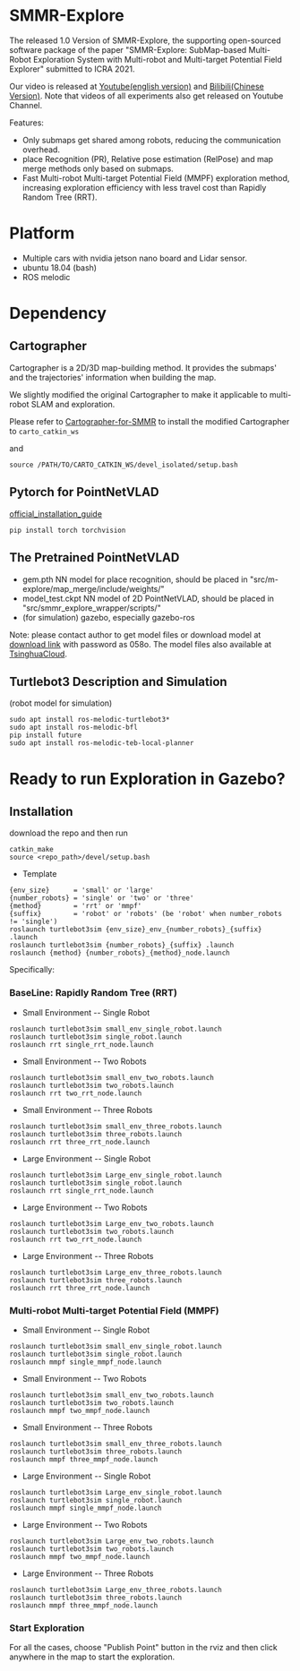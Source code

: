 # SMMR-Explore
The released 1.0 Version of SMMR-Explore, the supporting open-sourced software package of the paper "SMMR-Explore: SubMap-based Multi-Robot Exploration System with Multi-robot and Multi-target Potential Field Explorer" submitted to ICRA 2021.

Our video is released at [Youtube(english version)](https://www.youtube.com/watch?v=H1zwRIz8OYs&list=PLBKYimzl6wexgpQCXKijgDOflcCny6dBf&index=1) and [Bilibili(Chinese Version)](https://www.bilibili.com/video/BV1QT4y1F71u). Note that videos of all experiments also get released on Youtube Channel. 

Features:
- Only submaps get shared among robots, reducing the communication overhead.
- place Recognition (PR), Relative pose estimation (RelPose) and map merge methods only based on submaps. 
- Fast Multi-robot Multi-target Potential Field (MMPF) exploration method, increasing exploration efficiency with less travel cost than Rapidly Random Tree (RRT).

# Platform
- Multiple cars with nvidia jetson nano board and Lidar sensor.
- ubuntu 18.04 (bash)
- ROS melodic

# Dependency

## Cartographer
Cartographer is a 2D/3D map-building method.
It provides the submaps' and the trajectories' information when building the map. 

We slightly modified the original Cartographer to make it applicable to multi-robot SLAM and exploration.

Please refer to [Cartographer-for-SMMR](https://github.com/efc-robot/Cartographer-for-SMMR) to install the modified Cartographer to ```carto_catkin_ws```

and 

```
source /PATH/TO/CARTO_CATKIN_WS/devel_isolated/setup.bash
```



## Pytorch for PointNetVLAD
[official_installation_guide](https://pytorch.org/get-started/locally/)

```
pip install torch torchvision
```


## The Pretrained PointNetVLAD
- gem.pth  NN model for place recognition, should be placed in "src/m-explore/map_merge/include/weights/" 
- model_test.ckpt NN model of 2D PointNetVLAD, should be placed in "src/smmr_explore_wrapper/scripts/"
- (for simulation) gazebo, especially gazebo-ros

Note: please contact author to get model files or download model at [download link](https://pan.baidu.com/s/1NBCEYombBhIqCbfqsiV12w) with password as 058o. The model files also available at [TsinghuaCloud](https://cloud.tsinghua.edu.cn/d/5a224e00d9354ca5aae5/).

## Turtlebot3 Description and Simulation
(robot model for simulation)

```
sudo apt install ros-melodic-turtlebot3*
sudo apt install ros-melodic-bfl
pip install future
sudo apt install ros-melodic-teb-local-planner
```


# Ready to run Exploration in Gazebo? 

## Installation
download the repo and then run
```
catkin_make
source <repo_path>/devel/setup.bash
```

- Template  
```
{env_size}      = 'small' or 'large'
{number_robots} = 'single' or 'two' or 'three'
{method}        = 'rrt' or 'mmpf'
{suffix}        = 'robot' or 'robots' (be 'robot' when number_robots != 'single')
roslaunch turtlebot3sim {env_size}_env_{number_robots}_{suffix} .launch
roslaunch turtlebot3sim {number_robots}_{suffix} .launch
roslaunch {method} {number_robots}_{method}_node.launch
```

Specifically:
### BaseLine: Rapidly Random Tree (RRT)
- Small Environment -- Single Robot
```
roslaunch turtlebot3sim small_env_single_robot.launch
roslaunch turtlebot3sim single_robot.launch
roslaunch rrt single_rrt_node.launch
```

- Small Environment -- Two Robots
```
roslaunch turtlebot3sim small_env_two_robots.launch 
roslaunch turtlebot3sim two_robots.launch
roslaunch rrt two_rrt_node.launch 
```

- Small Environment -- Three Robots
```
roslaunch turtlebot3sim small_env_three_robots.launch 
roslaunch turtlebot3sim three_robots.launch
roslaunch rrt three_rrt_node.launch 
```

- Large Environment -- Single Robot
```
roslaunch turtlebot3sim Large_env_single_robot.launch
roslaunch turtlebot3sim single_robot.launch
roslaunch rrt single_rrt_node.launch
```

- Large Environment -- Two Robots
```
roslaunch turtlebot3sim Large_env_two_robots.launch 
roslaunch turtlebot3sim two_robots.launch
roslaunch rrt two_rrt_node.launch 
```

- Large Environment -- Three Robots
```
roslaunch turtlebot3sim Large_env_three_robots.launch 
roslaunch turtlebot3sim three_robots.launch
roslaunch rrt three_rrt_node.launch 
```

### Multi-robot Multi-target Potential Field (MMPF)
- Small Environment -- Single Robot
```
roslaunch turtlebot3sim small_env_single_robot.launch
roslaunch turtlebot3sim single_robot.launch
roslaunch mmpf single_mmpf_node.launch
```

- Small Environment -- Two Robots
```
roslaunch turtlebot3sim small_env_two_robots.launch 
roslaunch turtlebot3sim two_robots.launch
roslaunch mmpf two_mmpf_node.launch 
```

- Small Environment -- Three Robots
```
roslaunch turtlebot3sim small_env_three_robots.launch 
roslaunch turtlebot3sim three_robots.launch
roslaunch mmpf three_mmpf_node.launch 
```

- Large Environment -- Single Robot
```
roslaunch turtlebot3sim Large_env_single_robot.launch
roslaunch turtlebot3sim single_robot.launch
roslaunch mmpf single_mmpf_node.launch
```

- Large Environment -- Two Robots
```
roslaunch turtlebot3sim Large_env_two_robots.launch 
roslaunch turtlebot3sim two_robots.launch
roslaunch mmpf two_mmpf_node.launch 
```

- Large Environment -- Three Robots
```
roslaunch turtlebot3sim Large_env_three_robots.launch 
roslaunch turtlebot3sim three_robots.launch
roslaunch mmpf three_mmpf_node.launch 
```
### Start Exploration

For all the cases, choose "Publish Point" button in the rviz and then click anywhere in the map to start the exploration.
